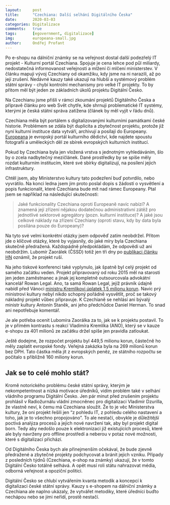 ```yaml
---
layout:     post
title:      "Czechiana: Další selhání Digitálního Česka"
date:       2020-03-03
categories: Digitalizace
comments:   true
tags:       [egovernment, digitalizace]
img:        europeana-small.jpg
author:     Ondřej Profant
---
```


Po e-shopu na dálniční známky se na veřejnost dostal další podezřelý IT projekt - Kulturní portál Czechiana. Spojuje je cena lehce pod půl miliardy, nedostatečná informovanost veřejnosti a mlžení či mlčení ministerstev. V článku mapuji vývoj Czechiany od okamžiku, kdy jsme na ni narazili, až po její zrušení. Nedávné kauzy také ukazují na hlubší a systémový problém státní správy - chybí kontrolní mechanismy pro velké IT projekty. To by přitom měl být jeden ze základních úkolů projektu Digitální Česko.

<!--more-->

Na Czechianu jsme přišli v rámci zkoumání projektů Digitálního Česka a přípravě článku pro web Svět chytře, kde shrnuji problematické IT systémy, kterými je česká státní správa zatížena (článek by měl vyjít v řádu dnů).

Czechiana měla být portálem s digitalizovanými kulturními památkami české historie. Problémem se zdála být duplicita a zbytečnost projektu, protože již nyní kulturní instituce data vytváří, archivují a posílají do Europeany. [Europeana](https://www.europeana.eu/portal/cs) je evropský portál kulturního dědictví, kde najdete spoustu fotografií a uměleckých děl ze sbírek evropských kulturních institucí.

Pokud by Czechiana byla jen vložená vrstva s jednotným vyhledáváním, šlo by o zcela nadbytečný mezičlánek. Dané prostředky by se spíše měly rozdat kulturním institucím, které své sbírky digitalizují, na posílení jejich infrastruktury.

Chtěl jsem, aby Ministerstvo kultury tato podezření buď potvrdilo, nebo vyvrátilo. Na konci ledna jsem jim proto poslal dopis s žádostí o vysvětlení a popis funkcionalit, které Czechiana bude mít nad rámec Europeany. Ptal jsem se například na následující skutečnosti:

>Jaké funkcionality Czechiana oproti Europeaně navíc nabízí? A znamená její zřízení nějakou dodatečnou administrativní zátěž pro jednotlivé sektorové agregátory (pozn. kulturní instituce)? A jaké jsou celkové náklady na zřízení Czechiany (oproti stavu, kdy by data byla posílána pouze do Europeany)?

Na tyto své velmi konkrétní otázky jsem odpověď zatím neobdržel. Přitom jde o klíčové otázky, které by vyjasnily, do jaké míry byla Czechiana skutečně předražená. Každopádně předpokládám, že odpovědi už ani neobdržím. Lubomír Zaorálek (ČSSD) totiž jen tři dny po [publikaci článku HN](https://archiv.ihned.cz/c1-66725020-ministerstvo-pripravuje-za-pul-miliardy-portal-kulturnich-pamatek-podobny-pritom-uz-vytvorila-evropska-unie) oznámil, že projekt ruší. 

Na jeho tiskové konferenci také vyplynulo, jak špatně byl celý projekt od samého začátku veden. Projekt připravovaný od roku 2015 měl na starosti jen jeden zaměstnanec a jinak jej kompletně outsourcovala advokátní kancelář Rowan Legal. Ano, ta samá Rowan Legal, jejíž právník údajně nabídl před Vánoci [ministru Kremlíkovi úplatek 1,5 milionu korun](https://archiv.ihned.cz/c1-66725080-nekomu-jsem-vadil-odmital-jsem-se-podridit-vlivu-zajmovych-skupin-rika-exministr-dopravy-kremlik). Navic prý ministrovi kultury nebyl nikdo schopný pořádně vysvětlit, proč se takový nákladný projekt vůbec připravuje. K Czechianě se nehlásí ani bývalý ministr kultury Antonín Staněk, ani jeho předchůdce Daniel Herman. To snad ani nepotřebuje komentář. 

Je ale potřeba ocenit Lubomíra Zaorálka za to, jak se k projektu postavil. To je v přímém kontrastu s reakcí Vladimíra Kremlíka (ANO), který se v kauze e-shopu za 401 milionů ze začátku držel spíše jen pravidla zatloukat.

Ještě dodejme, že rozpočet projektu byl 449,5 milionu korun, částečně ho měly zaplatit evropské fondy. Veřejná zakázka byla na 269 milionů korun bez DPH. Tato částka měla jít z evropských peněz, ze státního rozpočtu se počítalo s přibližně 160 miliony korun.

## Jak se to celé mohlo stát? 

Kromě notorického problému české státní správy, kterým je nekompetentnost a nízká motivace úředníků, vidím problém také v selhání vládního programu Digitální Česko. Jen pár minut před zrušením projektu prohlásil v Radiožurnálu vládní zmocněnec pro digitalizaci Vladimír Dzurilla, že vlastně neví, k čemu má Czechiana sloužit. Že to je věc Ministerstva kultury, že oni projekt řešili jen “z pohledu IT, z pohledu celého nastavení a toho, jak je to všechno propojováno”. To ale nestačí, obvykle je důležitější poctivá analýza procesů a jejich nové navržení tak, aby byl projekt digital born. Tedy aby nedošlo pouze k elektronizaci již existujících procesů, které ale byly navrženy pro offline prostředí a neberou v potaz nové možnosti, které s digitalizací přichází.

Od Digitálního Česka bych ale přinejmenším očekával, že bude zjevně předražené a zbytečné projekty podchycovat a bránit jejich vzniku. Případy z posledních týdnů (Czechiana, e-shop na známky) ukazují, že v tomto Digitální Česko totálně selhává. A opět musí roli státu nahrazovat média, odborná veřejnost a opoziční politici. 

Digitální Česko se chlubí vytvářením kvanta metodik a koncepcí k digitalizaci české státní správy. Kauzy s e-shopem na dálniční známky a Czechiana ale naplno ukázaly, že vytvářet metodiky, které úředníci buďto nechápou nebo se jimi neřídí, prostě nestačí.
